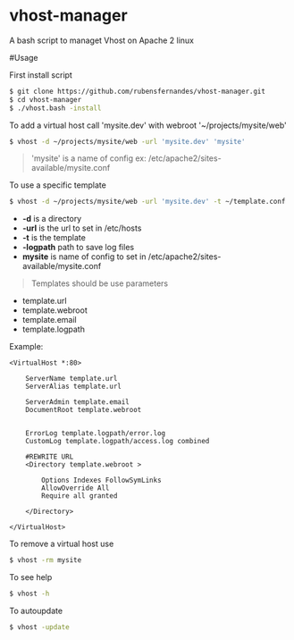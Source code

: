 # vhost-manager
A bash script to managet Vhost on Apache 2 linux

#Usage

First install script

```sh
$ git clone https://github.com/rubensfernandes/vhost-manager.git
$ cd vhost-manager
$ ./vhost.bash -install
```

To add a virtual host call 'mysite.dev' with webroot '~/projects/mysite/web'

```sh
$ vhost -d ~/projects/mysite/web -url 'mysite.dev' 'mysite'
```
>'mysite' is a name of config ex: /etc/apache2/sites-available/mysite.conf

To use a specific template
```sh
$ vhost -d ~/projects/mysite/web -url 'mysite.dev' -t ~/template.conf 'mysite'
```
- **-d** is a directory
- **-url** is the url to set in /etc/hosts
- **-t** is the template
- **-logpath** path to save log files
- **mysite** is name of config to set in /etc/apache2/sites-available/mysite.conf

>Templates should be use parameters
* template.url
* template.webroot
* template.email
* template.logpath

Example:
```
<VirtualHost *:80>

    ServerName template.url
    ServerAlias template.url

    ServerAdmin template.email
    DocumentRoot template.webroot


    ErrorLog template.logpath/error.log
    CustomLog template.logpath/access.log combined

    #REWRITE URL
    <Directory template.webroot >

        Options Indexes FollowSymLinks
        AllowOverride All
        Require all granted

    </Directory>

</VirtualHost>

```

To remove a virtual host use
```sh
$ vhost -rm mysite
```

To see help
```sh
$ vhost -h
```

To autoupdate
```sh
$ vhost -update
```
